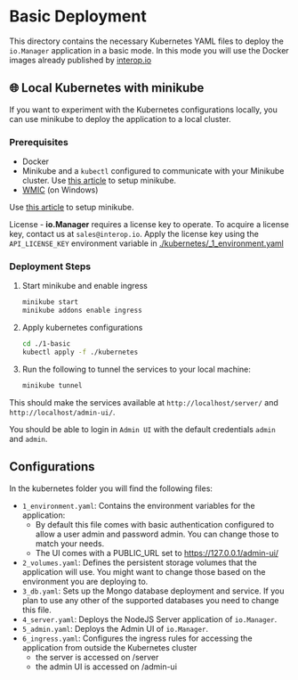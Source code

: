 # Basic Deployment

This directory contains the necessary Kubernetes YAML files to deploy the `io.Manager` application in a basic mode. In this mode you will use the Docker images already published by [interop.io](https://github.com/orgs/InteropIO/packages)

## 🌐 Local Kubernetes with minikube

If you want to experiment with the Kubernetes configurations locally, you can use minikube to deploy the application to a local cluster.

### Prerequisites

- Docker
- Minikube and a `kubectl` configured to communicate with your Minikube cluster. Use [this article](https://minikube.sigs.k8s.io/docs/start/) to setup minikube.
- [WMIC](https://techcommunity.microsoft.com/blog/windows-itpro-blog/how-to-install-wmic-feature-on-demand-on-windows-11/4189530) (on Windows)

Use [this article](https://minikube.sigs.k8s.io/docs/start/) to setup minikube.

License - **io.Manager** requires a license key to operate. To acquire a license key, contact us at `sales@interop.io`. Apply the license key using the `API_LICENSE_KEY` environment variable in [./kubernetes/\_1_environment.yaml](./kubernetes/_1_environment.yaml)

### Deployment Steps

1. Start minikube and enable ingress

   ```bash
   minikube start
   minikube addons enable ingress
   ```

2. Apply kubernetes configurations

   ```bash
   cd ./1-basic
   kubectl apply -f ./kubernetes
   ```

3. Run the following to tunnel the services to your local machine:
   ```bash
   minikube tunnel
   ```

This should make the services available at `http://localhost/server/` and `http://localhost/admin-ui/`.

You should be able to login in `Admin UI` with the default credentials `admin` and `admin`.

## Configurations

In the kubernetes folder you will find the following files:

- `1_environment.yaml`: Contains the environment variables for the application:
  - By default this file comes with basic authentication configured to allow a user admin and password admin. You can change those to match your needs.
  - The UI comes with a PUBLIC_URL set to https://127.0.0.1/admin-ui/
- `2_volumes.yaml`: Defines the persistent storage volumes that the application will use. You might want to change those based on the environment you are deploying to.
- `3_db.yaml`: Sets up the Mongo database deployment and service. If you plan to use any other of the supported databases you need to change this file.
- `4_server.yaml`: Deploys the NodeJS Server application of `io.Manager`.
- `5_admin.yaml`: Deploys the Admin UI of `io.Manager`.
- `6_ingress.yaml`: Configures the ingress rules for accessing the application from outside the Kubernetes cluster
  - the server is accessed on /server
  - the admin UI is accessed on /admin-ui
